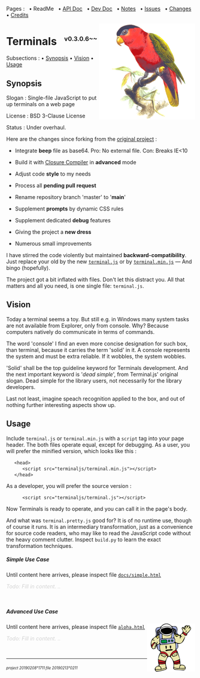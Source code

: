 ﻿Pages : &nbsp;
 • ReadMe &nbsp;
 • [API Doc](./docs/api-doc.md) &nbsp;
 • [Dev Doc](./docs/dev-doc.md) &nbsp;
 • [Notes](./docs/notes.md) &nbsp;
 • [Issues](./docs/issues.md) &nbsp;
 • [Changes](./docs/changes.md) &nbsp;
 • [Credits](./docs/credits.md)

<img src="./docs/20210512o1713.purple-bellied-lory.v2.x0256y0256.png" align="right" width="256" height="256" alt="Purple-Bellied Lory">

# Terminals &nbsp; <sup><sub><sup>v0.3.0.6~~</sup></sub></sup>

Subsections :
 • [Synopsis](#synopsis)
 • [Vision](#vision)
 • [Usage](#usage)

<a name="synopsis"></a>
## Synopsis

Slogan : Single-file JavaScript to put up terminals on a web page

License : BSD 3-Clause License

Status : Under overhaul.

Here are the changes since forking from the
 [original project](https://github.com/eosterberg/terminaljs) :

- Integrate **beep** file as base64. Pro: No external file. Con: Breaks IE<10

- Build it with [Closure Compiler](https://developers.google.com/closure/compiler/) in **advanced** mode

- Adjust code **style** to my needs

- Process all **pending pull request**

- Rename repository branch 'master' to '**main**'

- Supplement **prompts** by dynamic CSS rules

- Supplement dedicated **debug** features

- Giving the project a **new dress**

- Numerous small improvements 

I have stirred the code violently but maintained **backward-compatibility**.
 Just replace your old by the new [`terminal.js`](./terminal.js)
 or by [`terminal.min.js`](./terminal.min.js) — And bingo (hopefully).

The project got a bit inflated with files. Don't let this distract you.
 All that matters and all you need, is one single file: `terminal.js`.

<a name="vision"></a>
## Vision

Today a terminal seems a toy. But still e.g. in Windows many system
 tasks are not available from Explorer, only from console. Why?
 Because computers natively do communicate in terms of commands.

The word 'console' I find an even more concise designation for such box,
 than terminal, because it carries the term 'solid' in it. A console represents
 the system and must be extra reliable. If it wobbles, the system wobbles.

'Solid' shall be the top guideline keyword for Terminals development. And the
 next important keyword is '*dead simple*', from Terminal.js' original slogan.
 Dead simple for the library users, not necessarily for the library developers.

Last not least, imagine speach recognition applied to the box, and out of
 nothing further interesting aspects show up.

<a name="usage"></a>
## Usage

Include `terminal.js` or `terminal.min.js` with a `script` tag into your
 page header. The both files operate equal, except for debugging.
 As a user, you will prefer the minified version, which looks like this&nbsp;:

```
   <head>
      <script src="terminaljs/terminal.min.js"></script>
   </head>
```

As a developer, you will prefer the source version :

```
      <script src="terminaljs/terminal.js"></script>
```

Now Terminals is ready to operate, and you can call it in the page's body.

And what was `terminal.pretty.js` good for? It is of no runtime use, though
 of course it runs. It is an intermediary transformation, just as a convenience
 for source code readers, who may like to read the JavaScript code without the
 heavy comment clutter. Inspect `build.py` to learn the exact transformation
 techniques.

<a name="usage_simple"></a>
##### Simple Use Case

Until content here arrives, please inspect file
[`docs/simple.html`](./docs/simple.html)

*<span style="color:LightGray;">Todo: Fill in content. ..</span>*

&nbsp;

<a name="usage_advanced"></a>
##### Advanced Use Case

<img src="./docs/20210512o1743.waving-astronaut.v2.p12.png" align="right" width="128" height="128" alt="Waving Astronaut">

Until content here arrives, please inspect file
[`aloha.html`](./aloha.html)

*<span style="color:LightGray;">Todo: Fill in content. ..</span>*

&nbsp;

---

<sup><sub>*project 20190208°1711 file 20190213°0211*</sub></sup>

